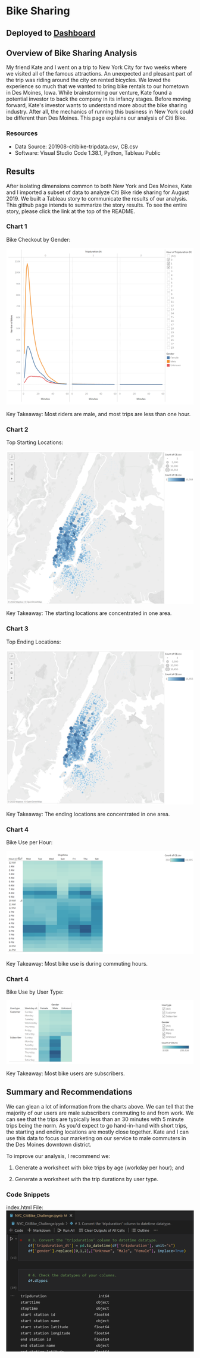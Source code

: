 # Bike Sharing

## Deployed to [Dashboard](https://public.tableau.com/app/profile/christopher5658/viz/DesMoinesBikeSharing-Challenge/DesMoinesBikeSharing-Challenge?publish=yes)

## Overview of Bike Sharing Analysis

My friend Kate and I went on a trip to New York City for two weeks where we visited all of the famous attractions.  An unexpected and pleasant part of the trip was riding around the city on rented bicycles.  We loved the experience so much that we wanted to bring bike rentals to our hometown in Des Moines, Iowa.  While brainstorming our venture, Kate found a potential investor to back the company in its infancy stages.  Before moving forward, Kate's investor wants to understand more about the bike sharing industry.  After all, the mechanics of running this business in New York could be different than Des Moines.  This page explains our analysis of Citi Bike.  
 
### Resources

* Data Source:  201908-citibike-tripdata.csv, CB.csv
* Software:  Visual Studio Code 1.38.1, Python, Tableau Public

## Results

After isolating dimensions common to both New York and Des Moines, Kate and I imported a subset of data to analyze Citi Bike ride sharing for August 2019.  We built a Tableau story to communicate the results of our analysis.  This github page intends to summarize the story results. To see the entire story, please click the link at the top of the README.

### Chart 1

Bike Checkout by Gender:

![1.png](Resources/1.png)

Key Takeaway:  Most riders are male, and most trips are less than one hour.

### Chart 2

Top Starting Locations:

![s.png](Resources/s.png)

Key Takeaway:  The starting locations are concentrated in one area.

### Chart 3

Top Ending Locations:

![e.png](Resources/e.png)

Key Takeaway:  The ending locations are concentrated in one area.

### Chart 4

Bike Use per Hour:

![u.png](Resources/u.png)

Key Takeaway:  Most bike use is during commuting hours.

### Chart 4

Bike Use by User Type:

![2.png](Resources/2.png)

Key Takeaway:  Most bike users are subscribers.

## Summary and Recommendations

We can glean a lot of information from the charts above.  We can tell that the majority of our users are male subscribers commuting to and from work.  We can see that the trips are typically less than an 30 minutes with 5 minute trips being the norm.  As you'd expect to go hand-in-hand with short trips, the starting and ending locations are mostly close together.  Kate and I can use this data to focus our marketing on our service to male commuters in the Des Moines downtown district.      

To improve our analysis, I recommend we:

1.  Generate a worksheet with bike trips by age (workday per hour); and

2.  Generate a worksheet with the trip durations by user type.

### Code Snippets

index.html File:
![py.png](Resources/py.png)